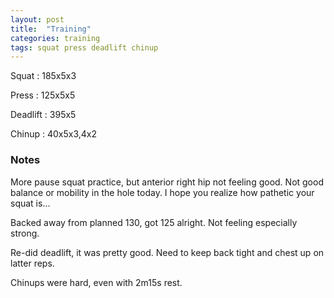 ```yaml
---
layout: post
title:  "Training"
categories: training
tags: squat press deadlift chinup
---
```


Squat       :   185x5x3

Press       :   125x5x5

Deadlift    :   395x5

Chinup      :   40x5x3,4x2

### Notes

More pause squat practice, but anterior right hip not feeling good. Not good balance or
mobility in the hole today. I hope you realize how pathetic your squat is...

Backed away from planned 130, got 125 alright. Not feeling especially strong.

Re-did deadlift, it was pretty good. Need to keep back tight and chest up on latter reps.

Chinups were hard, even with 2m15s rest.
